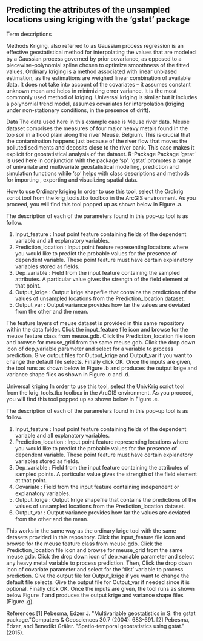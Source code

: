 
## **Predicting the attributes of the unsampled locations using kriging with the ‘gstat’ package**

Term descriptions

Methods
Kriging, also referred to as Gaussian process regression is an effective geostatistical method for interpolating the values that are modeled by a Gaussian process governed by prior covariance, as opposed to a piecewise–polynomial spline chosen to optimize smoothness of the fitted values.
Ordinary kriging is a method associated with linear unbiased estimation, as the estimations are weighed linear combination of available data. It does not take into account of the covariates – it assumes constant unknown mean and helps in minimizing error variance. It is the most commonly used method of kriging.
Universal kriging is similar but it includes a polynomial trend model, assumes covariates for interpolation (kriging under non-stationary conditions, in the presence of drift).

Data
The data used here in this example case is Meuse river data.
Meuse dataset comprises the measures of four major heavy metals found in the top soil in a flood plain along the river Meuse, Belgium. This is crucial that the contamination happens just because of the river flow that moves the polluted sediments and deposits close to the river bank. This case makes it explicit for geostatistical analysis of the dataset.
R-Package
Package ‘gstat’ is used here in conjunction with the package ‘sp’. 'gstat’ promotes a range of univariate and multivariate geostatistical modelling, prediction and simulation functions while ‘sp’ helps with class descriptions and methods for importing , exporting and visualizing spatial data.

How to use
Ordinary kriging
In order to use this tool, select the Ordkrig scriot tool from the krig_tools.tbx toolbox in the ArcGIS environment. As you proceed, you will find this tool popped up as shown below in Figure .a.

The description of each of the parameters found in this pop-up tool is as follow.
1. Input_feature : Input point feature containing fields of the dependent variable and all explanatory variables.
2. Prediction_location : Input point feature representing locations where you would like to predict the probable values for the presence of dependent variable. These point feature must have certain explanatory variables stored as fields.
3. Dep_variable : Field from the input feature containing the sampled attributes. A particular value gives the strength of the field element at that point.
4. Output_krige : Output krige shapefile that contains the predictions of the values of unsampled locations from the Prediction_location dataset.
5. Output_var : Output variance provides how far the values are deviated from the other and the mean.

The feature layers of meuse dataset is provided in this same repository within the data folder. Click the input_feature file icon and browse for the meuse feature class from meuse.gdb. Click the Prediction_location file icon and browse for meuse_grid from the same meuse.gdb. Click the drop down icon of dep_variable parameter and select for a variable to process prediction. Give output files for Output_krige and Output_var if you want to change the default file selects. Finally click OK.
Once the inputs are given, the tool runs as shown below in Figure .b and produces the output krige and variance shape files as shown in Figure .c and .d.

Universal kriging
In order to use this tool, select the UnivKrig scriot tool from the krig_tools.tbx toolbox in the ArcGIS environment. As you proceed, you will find this tool popped up as shown below in Figure .e.

The description of each of the parameters found in this pop-up tool is as follow.
1. Input_feature : Input point feature containing fields of the dependent variable and all explanatory variables.
2. Prediction_location : Input point feature representing locations where you would like to predict the probable values for the presence of dependent variable. These point feature must have certain explanatory variables stored as fields.
3. Dep_variable : Field from the input feature containing the attributes of sampled points. A particular value gives the strength of the field element at that point.
4. Covariate : Field from the input feature containing independent or explanatory variables.
5. Output_krige : Output krige shapefile that contains the predictions of the values of unsampled locations from the Prediction_location dataset.
6. Output_var : Output variance provides how far the values are deviated from the other and the mean.

This works in the same way as the ordinary krige tool with the same datasets provided in this repository. Click the input_feature file icon and browse for the meuse feature class from meuse.gdb. Click the Prediction_location file icon and browse for meuse_grid from the same meuse.gdb. Click the drop down icon of dep_variable parameter and select any heavy metal variable to process prediction. Then, Click the drop down icon of covariate parameter and select for the ‘dist’ variable to process prediction. Give the output file for Output_krige if you want to change the default file selects. Give the output file for Output_var if needed since it is optional. Finally click OK.
Once the inputs are given, the tool runs as shown below Figure .f and produces the output krige and variance shape files (Figure .g).

References [1] Pebesma, Edzer J. "Multivariable geostatistics in S: the gstat package."Computers & Geosciences 30.7 (2004): 683-691. [2] Pebesma, Edzer, and Benedikt Gräler. "Spatio-temporal geostatistics using gstat." (2015).
 
